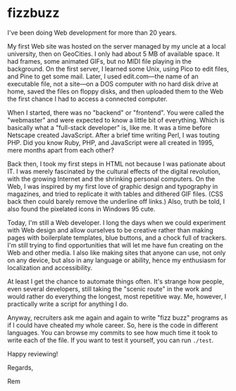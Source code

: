 fizzbuzz
========

I've been doing Web development for more than 20 years.

My first Web site was hosted on the server managed by my uncle at a local university, then on GeoCities. I only had about 5 MB of available space. It had frames, some animated GIFs, but no MIDI file playing in the background. On the first server, I learned some Unix, using Pico to edit files, and Pine to get some mail. Later, I used edit.com—the name of an executable file, not a site—on a DOS computer with no hard disk drive at home, saved the files on floppy disks, and then uploaded them to the Web the first chance I had to access a connected computer.

When I started, there was no "backend" or "frontend". You were called the "webmaster" and were expected to know a little bit of everything. Which is basically what a "full-stack developer" is, like me. It was a time before Netscape created JavaScript. After a brief time writing Perl, I was touting PHP. Did you know Ruby, PHP, and JavaScript were all created in 1995, mere months apart from each other?

Back then, I took my first steps in HTML not because I was pationate about IT. I was merely fascinated by the cultural effects of the digital revolution, with the growing Internet and the shrinking personal computers. On the Web, I was inspired by my first love of graphic design and typography in magazines, and tried to replicate it with tables and dithered GIF files. (CSS back then could barely remove the underline off links.) Also, truth be told, I also found the pixelated icons in Windows 95 cute.

Today, I'm still a Web developer. I long the days when we could experiment with Web design and allow ourselves to be creative rather than making pages with boilerplate templates, blue buttons, and a chock full of trackers. I'm still trying to find opportunities that will let me have fun creating on the Web and other media. I also like making sites that anyone can use, not only on any device, but also in any language or ability, hence my enthusiasm for localization and accessibility.

At least I get the chance to automate things often. It's strange how people, even several developers, still taking the "scenic route" in the work and would rather do everything the longest, most repetitive way. Me, however, I practically write a script for anything I do.

Anyway, recruiters ask me again and again to write "fizz buzz" programs as if I could have cheated my whole career. So, here is the code in different languages. You can browse my commits to see how much time it took to write each of the file. If you want to test it yourself, you can run `./test`.

Happy reviewing!

Regards,

Rem
